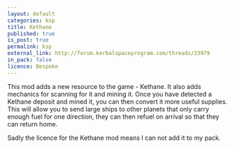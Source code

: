 ```yaml
---
layout: default
categories: ksp
title: Kethane
published: true
is_post: true
permalink: ksp
external_link: http://forum.kerbalspaceprogram.com/threads/23979
in_pack: false
licence: Bespoke
---
```


This mod adds a new resource to the game - Kethane.
It also adds mechanics for scanning for it and mining it.
Once you have detected a Kethane deposit and mined it, you can then convert it more useful supplies.
This will allow you to send large ships to other planets that only carry enough fuel for one direction, they can then refuel on arrival so that they can return home.

Sadly the licence for the Kethane mod means I can not add it to my pack.